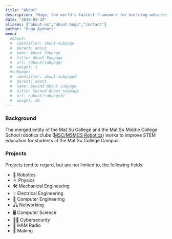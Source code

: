 ```yaml
---
title: "About"
description: "Hugo, the world’s fastest framework for building websites"
date: "2019-02-28"
aliases: ["about-us","about-hugo","contact"]
author: "Hugo Authors"
menu:
  #about:
  #  identifier: about-subpage
  #  parent: about
  #  name: About Subpage
  #  title: About Subpage
  #  url: /about/subpage/
  #  weight: 1
  #subpage:
  #  identifier: about-subpage2
  #  parent: about
  #  name: Second About subpage
  #  title: Second About subpage
  #  url: /about/subpage2/
  #  weight: 10
---
```


### Background

The merged entity of the Mat Su College and the Mat Su Middle College School robotics clubs ([MSC/MSMCS Robotics](https://msmcs-robotics.github.io)) works to improve STEM education for students at the Mat Su College Campus.

### Projects

Projects tend to regard, but are not limited to, the following fields:

- 🦾 Robotics
- ⚛️ Physics
- 🛠️ Mechanical Engineering
- 💡 Electrical Engineering
- 🔨 Computer Engineering
- 🖧 Networking
- 🖥️ Computer Science
- 👨‍💻 Cybersecurity
- 📡 HAM Radio
- 🥽 Making